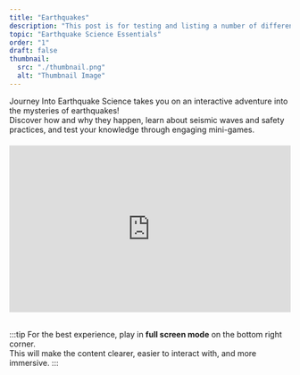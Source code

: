 ```yaml
---
title: "Earthquakes"
description: "This post is for testing and listing a number of different markdown elements."
topic: "Earthquake Science Essentials"
order: "1"
draft: false
thumbnail:
  src: "./thumbnail.png"
  alt: "Thumbnail Image"
---
```

Journey Into Earthquake Science takes you on an interactive adventure into the mysteries of earthquakes!
<br>Discover how and why they happen, learn about seismic waves and safety practices, and test your knowledge through engaging mini-games.
<br>
<div style="position: relative; width: 100%; padding-bottom: 59.375%; height: 0; margin-top: 20px;">
  <iframe src="https://itch.io/embed-upload/15113711?color=333333" style="position: absolute; top: 0; left: 0; width: 100%; height: 100%; border: none;" loading="lazy" allowfullscreen></iframe>
</div>
<br>

:::tip
For the best experience, play in **full screen mode** on the bottom right corner. 
<br>This will make the content clearer, easier to interact with, and more immersive.
:::